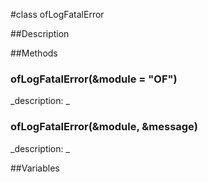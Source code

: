 #class ofLogFatalError


##Description















































##Methods



### ofLogFatalError(&module = "OF")

<!--
_syntax: ofLogFatalError(&module = "OF")_
_name: ofLogFatalError_
_returns: _
_returns_description: _
_parameters: const string &module="OF"_
_access: public_
_version_started: 007_
_version_deprecated: _
_summary: _
_constant: False_
_static: no_
_visible: True_
_advanced: False_
-->

_description: _







<!----------------------------------------------------------------------------->

### ofLogFatalError(&module, &message)

<!--
_syntax: ofLogFatalError(&module, &message)_
_name: ofLogFatalError_
_returns: _
_returns_description: _
_parameters: const string &module, const string &message_
_access: public_
_version_started: 007_
_version_deprecated: _
_summary: _
_constant: False_
_static: no_
_visible: True_
_advanced: False_
-->

_description: _







<!----------------------------------------------------------------------------->

##Variables



